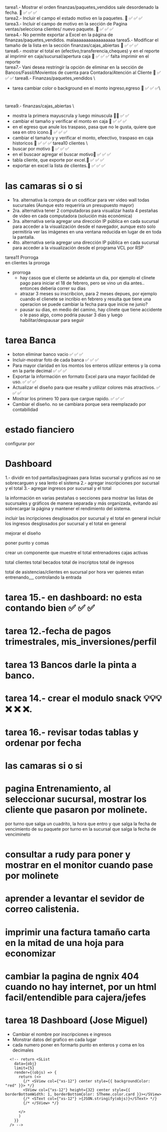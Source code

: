 tarea1.- Mostrar el orden finanzas/paquetes_vendidos sale desordenado la fecha. 💯 ✅ ✅ ✅\
tarea2.- Incluir el campo el estado motivo en la paquetes. 💯 ✅ ✅ ✅\
tarea3.- Incluir el campo de motivo en la sección de Pagina ventas/selecciona clientes/ nuevo paquete. 💯 ✅ ✅ ✅\
tarea4.- No permite exportar a Excel en la página de finanzas/paquetes_vendidos.  malaaaaaaaaaaaaaaaaa
tarea5.- Modificar el tamaño de la lista en la sección finanzas/cajas_abiertas 💯 ✅ ✅ ✅\
tarea6.- mostrar el total en (efectivo,transferencia,cheques) y en el reporte al imprimir  en caja/sucursal/apertura caja 💯 ✅ ✅ ✅ falta imprimir en el reporte\
tarea7.- Vani desea restringir la opción de eliminar en la sección de Bancos/Fassil/Movientos de cuenta  para Contadora/Atención al Cliente 💯 ✅ ✅ ✅
tarea8.- Finanzas/paquetes_vendidos \
  * tarea cambiar color o background en el monto ingreso,egreso  💯 ✅ ✅ ✅\
#
tarea9.- finanzas/cajas_abiertas \
  * mostra la primera mayuscrula y luego minuscula 💯✅ ✅ ✅
  * cambiar el tamaño y verificar el monto en caja 💯 ✅ ✅ ✅
  * en el egreso que anule los traspaso, pasa que no le gusta, quiere que sea en otro icono.💯 ✅ ✅ ✅
  * cambiar el tamaño y y verificar el monto, efeectivo, traspaso en caja historicos 💯 ✅ ✅ ✅
tarea10 clientes \
  * buscar por motivo 💯 ✅ ✅ ✅
  * en el buscaor agregar el buscar motivo💯 ✅ ✅ ✅
  * tabla cliente, que exporte por excel.💯 ✅ ✅ ✅
  * exportar en excel la lista de clientes.💯 ✅ ✅ ✅

# las camaras si o si
* 1ra. alternativa la compra de un codificar para ver video wall todas sucursales (Aunque esto requeriría un presupuesto mayor)
* 2ra. alternativa tener 2 computadoras para visualizar hasta 4 pestañas de video en cada computadora (solución más económica)
* 3ra. alternativa sería agregar una dirección IP pública en cada sucursal para acceder a la visualización desde el navegador, aunque esto solo permitiría ver las imágenes en una ventana reducida en lugar de en toda la pantalla.
* 4to. alternativa sería agregar una dirección IP pública en cada sucursal para acceder a la visualización desde el programa VCL por RSP





tarea11 Prorroga \
en clientes la proroga
  * prorroga
    * hay casos que el cliente se adelanta un dia, por ejemplo el clinete pago para iniciar el 18 de febrero, pero se vino un dia antes.. entonces deberia correr su dias
    * atrazar 3 meses su inscribcion, para 2 meses depues, por ejemplo cuando el clienete se incribio en febrero y resulta que tiene una operacion se puede cambiar la fecha para que inicie ne junio?
    * pausar su dias, en medio del camino, hay clinete que tiene accidente o le paso algo, como podria pausar 3 dias y luego habilitar/despausar para seguir

# tarea Banca
  * boton eliminar banco vacio  ✅ ✅ ✅
  * Incluir-mostrar foto de cada banca  ✅ ✅ ✅
  * Para mayor claridad en los montos los enteros utilizar enteros y la coma en la parte decimal  ✅ ✅ ✅
  * Exportar la información en formato Excel para una mayor facilidad de uso.  ✅ ✅ ✅
  * Actualizar el diseño para que resalte y utilizar colores más atractivos.  ✅ ✅ ✅
  * Mostrar los primero 10 para que cargue rapido.  ✅ ✅ ✅
  * Cambiar el diseño. no se cambiara porque sera reemplazado por contabilidad


# estado fianciero
  configurar por



# Dashboard


  1.- dividir en tod pantallas/paginaas para listas sucursal y graficos asi no se sobrecarguen y sea lento el sistema
  2.- agregar inscripciones por sucursal y el total
  3.- agregar ingresos por sucursal y el total

 la información en varias pestañas o secciones para mostrar las listas de sucursales y gráficos de manera separada y más organizada, evitando así sobrecargar la página y mantener el rendimiento del sistema.



incluir las incripciones desglosados por sucursal y el total en general
incluir los ingresos desglosados por sucursal y el total en general



  mejorar el diseño

  poner punto y comas

crear un componente que muestre el total
entrenadores
cajas activas

total clientes
total becados
total de inscriptos
total de ingresos

total de asistencias/clientes en sucursal
por hora
ver quienes estan entrenando,,,, controlando la entrada



# tarea 15.- en dashboard: no esta contando bien ✅ ✅ ✅

# tarea 12.-fecha de pagos trimestrales, mis_inversiones/perfil
# tarea 13 Bancos darle la pinta a banco.
# tarea 14.- crear el modulo snack 💡💡💡 ❌ ❌ ❌.

# tarea 16.- revisar todas tablas y ordenar por fecha
# las camaras si o si

<!-- *** ultimo anular efectivo tiene que desaparecer -->

# pagina Entrenamiento, al seleccionar sucursal, mostrar los cliente que pasaron por molinete.
por turno
que salga un cuadrito, la hora que entro y que salga la fecha de vencimiento de su paquete
por turno en la sucursal
que salga la fecha de vencimineto


# consultar a rudy para poner y mostrar en el monitor cuando pase  por molinete
# aprender a levantar el sevidor de correo calistenia.
# imprimir una factura tamaño carta en la mitad de una hoja para economizar
# cambiar la pagina de ngnix 404 cuando no hay internet, por un html facil/entendible para cajera/jefes

<!-- saber cuantas personas estan activas  -->

<!-- #

restringir la opción de eliminar en la sección de Bancos/Fassil/Movientos de cuenta  para Contadora hacer un wiki
1. loguear como super_usuario
2. crear rol: ejemplo contado
    * editar rol
          * activar ver
          * desactivar eliminar
3. usuarios: seleccionar todas sucursales que va a ver la banca

# -->


<!-- tarea10 ✅ ✅ ✅
como ordenar el ExportExcel de forma asc fecha inicio
como ordenar el SLIt de forma asc fecha inicio -->

# tarea 18 Dashboard (Jose Miguel)
  * Cambiar el nombre por inscripciones e ingresos
  * Monstrar datos del grafico en cada lugar
  * cada numero poner en formarto punto en enteros y coma en los decimales

<!-- del porque le bota -->
<!-- en mancomunado por rato lo botas cuando registra informacicon-->
<!-- hay que verlo si o si -->


      <!-- return <SList
        data={obj}
        limit={5}
        render={(objs) => {
          return (<>
            {/* <SView col={"xs-12"} center style={{ backgroundColor: "red" }}> */}
            <SView col={"xs-12"} height={32} center style={{ borderBottomWidth: 1, borderBottomColor: STheme.color.card }}></SView>
            {/* <SText col={"xs-12"} >{JSON.stringify(objs)}</SText> */}
            {/* </SView> */}

          </>
          )
        }}
      /> -->




<!-- para eliminar un moviento, cuneta, cliente con permisos,

1ro.- agrego el boton funcion get_anular
2.- estrar al servidor http://192.168.5.16/
3.- entrar al servicio calistenia
    entrar a paginas
    entrar a Bancos
    entrar lista de permiso
    registrar el nombre del permiso
4.- en https://www.calisteniabolivia.com/
    entrar a roles
    entrar a rol desarrollador servisofts
        entrar a permios
        ir a Bancos y click en eliminar -->
